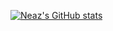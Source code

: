 [![Neaz's GitHub stats](https://github-readme-stats.vercel.app/api?username=nz-m)](https://github.com/nz-m/github-readme-stats)
